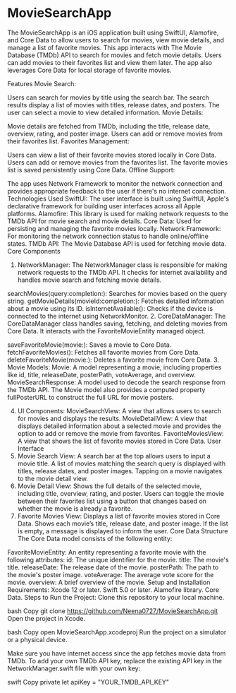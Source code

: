 # MovieSearchApp

The MovieSearchApp is an iOS application built using SwiftUI, Alamofire, and Core Data to allow users to search for movies, view movie details, and manage a list of favorite movies. This app interacts with The Movie Database (TMDb) API to search for movies and fetch movie details. Users can add movies to their favorites list and view them later. The app also leverages Core Data for local storage of favorite movies.

Features
Movie Search:

Users can search for movies by title using the search bar.
The search results display a list of movies with titles, release dates, and posters.
The user can select a movie to view detailed information.
Movie Details:

Movie details are fetched from TMDb, including the title, release date, overview, rating, and poster image.
Users can add or remove movies from their favorites list.
Favorites Management:

Users can view a list of their favorite movies stored locally in Core Data.
Users can add or remove movies from the favorites list.
The favorite movies list is saved persistently using Core Data.
Offline Support:

The app uses Network Framework to monitor the network connection and provides appropriate feedback to the user if there's no internet connection.
Technologies Used
SwiftUI: The user interface is built using SwiftUI, Apple's declarative framework for building user interfaces across all Apple platforms.
Alamofire: This library is used for making network requests to the TMDb API for movie search and movie details.
Core Data: Used for persisting and managing the favorite movies locally.
Network Framework: For monitoring the network connection status to handle online/offline states.
TMDb API: The Movie Database API is used for fetching movie data.
Core Components
1. NetworkManager:
The NetworkManager class is responsible for making network requests to the TMDb API. It checks for internet availability and handles movie search and fetching movie details.

searchMovies(query:completion:): Searches for movies based on the query string.
getMovieDetails(movieId:completion:): Fetches detailed information about a movie using its ID.
isInternetAvailable(): Checks if the device is connected to the internet using NetworkMonitor.
2. CoreDataManager:
The CoreDataManager class handles saving, fetching, and deleting movies from Core Data. It interacts with the FavoriteMovieEntity managed object.

saveFavoriteMovie(movie:): Saves a movie to Core Data.
fetchFavoriteMovies(): Fetches all favorite movies from Core Data.
deleteFavoriteMovie(movie:): Deletes a favorite movie from Core Data.
3. Movie Models:
Movie: A model representing a movie, including properties like id, title, releaseDate, posterPath, voteAverage, and overview.
MovieSearchResponse: A model used to decode the search response from the TMDb API.
The Movie model also provides a computed property fullPosterURL to construct the full URL for movie posters.

4. UI Components:
MovieSearchView: A view that allows users to search for movies and displays the results.
MovieDetailView: A view that displays detailed information about a selected movie and provides the option to add or remove the movie from favorites.
FavoriteMoviesView: A view that shows the list of favorite movies stored in Core Data.
User Interface
1. Movie Search View:
A search bar at the top allows users to input a movie title.
A list of movies matching the search query is displayed with titles, release dates, and poster images.
Tapping on a movie navigates to the movie detail view.
2. Movie Detail View:
Shows the full details of the selected movie, including title, overview, rating, and poster.
Users can toggle the movie between their favorites list using a button that changes based on whether the movie is already a favorite.
3. Favorite Movies View:
Displays a list of favorite movies stored in Core Data.
Shows each movie’s title, release date, and poster image.
If the list is empty, a message is displayed to inform the user.
Core Data Structure
The Core Data model consists of the following entity:

FavoriteMovieEntity: An entity representing a favorite movie with the following attributes:
id: The unique identifier for the movie.
title: The movie's title.
releaseDate: The release date of the movie.
posterPath: The path to the movie's poster image.
voteAverage: The average vote score for the movie.
overview: A brief overview of the movie.
Setup and Installation
Requirements:
Xcode 12 or later.
Swift 5.0 or later.
Alamofire library.
Core Data.
Steps to Run the Project:
Clone this repository to your local machine.

bash
Copy
git clone https://github.com/Neena0727/MovieSearchApp.git
Open the project in Xcode.

bash
Copy
open MovieSearchApp.xcodeproj
Run the project on a simulator or a physical device.

Make sure you have internet access since the app fetches movie data from TMDb.
To add your own TMDb API key, replace the existing API key in the NetworkManager.swift file with your own key:

swift
Copy
private let apiKey = "YOUR_TMDB_API_KEY"
